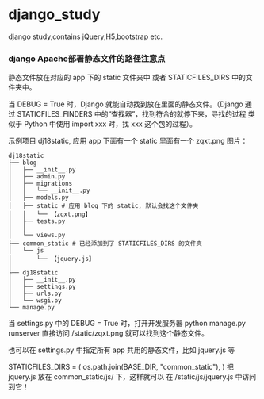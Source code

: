 # django_study
django study,contains jQuery,H5,bootstrap etc.

### django Apache部署静态文件的路径注意点

静态文件放在对应的 app 下的 static 文件夹中 或者 STATICFILES_DIRS 中的文件夹中。

当 DEBUG = True 时，Django 就能自动找到放在里面的静态文件。（Django 通过 STATICFILES_FINDERS 中的“查找器”，找到符合的就停下来，寻找的过程 类似于 Python 中使用 import xxx 时，找 xxx 这个包的过程）。

示例项目 dj18static, 应用 app 下面有一个 static 里面有一个 zqxt.png 图片：

```
dj18static
├── blog
│   ├── __init__.py
│   ├── admin.py
│   ├── migrations
│   │   └── __init__.py
│   ├── models.py
│   ├── static # 应用 blog 下的 static, 默认会找这个文件夹
│   │   └── 【zqxt.png】
│   ├── tests.py
│   │
│   └── views.py
├── common_static # 已经添加到了 STATICFILES_DIRS 的文件夹
│   └── js
│       └── 【jquery.js】
│
├── dj18static
│   ├── __init__.py
│   ├── settings.py
│   ├── urls.py
│   └── wsgi.py
└── manage.py
```

当 settings.py 中的 DEBUG = True 时，打开开发服务器 python manage.py runserver 直接访问 /static/zqxt.png 就可以找到这个静态文件。

也可以在 settings.py 中指定所有 app 共用的静态文件，比如 jquery.js 等

STATICFILES_DIRS = (
    os.path.join(BASE_DIR, "common_static"),
)
把 jquery.js 放在 common_static/js/ 下，这样就可以 在 /static/js/jquery.js 中访问到它！